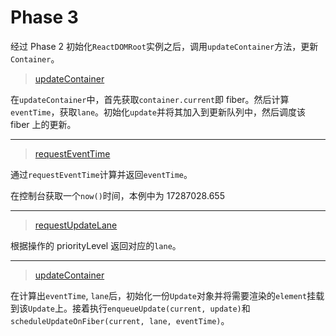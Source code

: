 # Phase 3

经过 Phase 2 初始化`ReactDOMRoot`实例之后，调用`updateContainer`方法，更新`Container`。

> [updateContainer](../ReactFiberReconciler.md#updateContainer)

在`updateContainer`中，首先获取`container.current`即 fiber。然后计算`eventTime`，获取`lane`。初始化`update`并将其加入到更新队列中，然后调度该 fiber 上的更新。

---

> [requestEventTime](../ReactFiberWorkLoop.md#requestEventTime)

通过`requestEventTime`计算并返回`eventTime`。

在控制台获取一个`now()`时间，本例中为 17287028.655

---

> [requestUpdateLane](../ReactFiberWorkLoop.md#requestUpdateLane)

<!-- TODO: complete -->

根据操作的 priorityLevel 返回对应的`lane`。

---

> [updateContainer](../ReactFiberReconciler.md#updateContainer)

在计算出`eventTime`, `lane`后，初始化一份`Update`对象并将需要渲染的`element`挂载到该`Update`上。接着执行`enqueueUpdate(current, update)`和`scheduleUpdateOnFiber(current, lane, eventTime)`。
